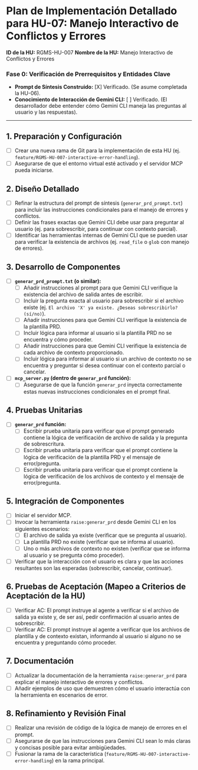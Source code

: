 # Plan de Implementación Detallado para HU-07: Manejo Interactivo de Conflictos y Errores

**ID de la HU:** RGMS-HU-007
**Nombre de la HU:** Manejo Interactivo de Conflictos y Errores

### Fase 0: Verificación de Prerrequisitos y Entidades Clave

*   **Prompt de Síntesis Construido:** [X] Verificado. (Se asume completada la HU-06).
*   **Conocimiento de Interacción de Gemini CLI:** [ ] Verificado. (El desarrollador debe entender cómo Gemini CLI maneja las preguntas al usuario y las respuestas).

---

## 1. Preparación y Configuración

- [ ] Crear una nueva rama de Git para la implementación de esta HU (ej. `feature/RGMS-HU-007-interactive-error-handling`).
- [ ] Asegurarse de que el entorno virtual esté activado y el servidor MCP pueda iniciarse.

## 2. Diseño Detallado

- [ ] Refinar la estructura del prompt de síntesis (`generar_prd_prompt.txt`) para incluir las instrucciones condicionales para el manejo de errores y conflictos.
- [ ] Definir las frases exactas que Gemini CLI debe usar para preguntar al usuario (ej. para sobrescribir, para continuar con contexto parcial).
- [ ] Identificar las herramientas internas de Gemini CLI que se pueden usar para verificar la existencia de archivos (ej. `read_file` o `glob` con manejo de errores).

## 3. Desarrollo de Componentes

- [ ] **`generar_prd_prompt.txt` (o similar):**
    - [ ] Añadir instrucciones al prompt para que Gemini CLI verifique la existencia del archivo de salida antes de escribir.
    - [ ] Incluir la pregunta exacta al usuario para sobrescribir si el archivo existe (ej. `El archivo 'X' ya existe. ¿Deseas sobrescribirlo? (sí/no)`).
    - [ ] Añadir instrucciones para que Gemini CLI verifique la existencia de la plantilla PRD.
    - [ ] Incluir lógica para informar al usuario si la plantilla PRD no se encuentra y cómo proceder.
    - [ ] Añadir instrucciones para que Gemini CLI verifique la existencia de cada archivo de contexto proporcionado.
    - [ ] Incluir lógica para informar al usuario si un archivo de contexto no se encuentra y preguntar si desea continuar con el contexto parcial o cancelar.

- [ ] **`mcp_server.py` (dentro de `generar_prd` función):**
    - [ ] Asegurarse de que la función `generar_prd` inyecta correctamente estas nuevas instrucciones condicionales en el prompt final.

## 4. Pruebas Unitarias

- [ ] **`generar_prd` función:**
    - [ ] Escribir prueba unitaria para verificar que el prompt generado contiene la lógica de verificación de archivo de salida y la pregunta de sobrescritura.
    - [ ] Escribir prueba unitaria para verificar que el prompt contiene la lógica de verificación de la plantilla PRD y el mensaje de error/pregunta.
    - [ ] Escribir prueba unitaria para verificar que el prompt contiene la lógica de verificación de los archivos de contexto y el mensaje de error/pregunta.

## 5. Integración de Componentes

- [ ] Iniciar el servidor MCP.
- [ ] Invocar la herramienta `raise:generar_prd` desde Gemini CLI en los siguientes escenarios:
    - [ ] El archivo de salida ya existe (verificar que se pregunta al usuario).
    - [ ] La plantilla PRD no existe (verificar que se informa al usuario).
    - [ ] Uno o más archivos de contexto no existen (verificar que se informa al usuario y se pregunta cómo proceder).
- [ ] Verificar que la interacción con el usuario es clara y que las acciones resultantes son las esperadas (sobrescribir, cancelar, continuar).

## 6. Pruebas de Aceptación (Mapeo a Criterios de Aceptación de la HU)

- [ ] Verificar AC: El prompt instruye al agente a verificar si el archivo de salida ya existe y, de ser así, pedir confirmación al usuario antes de sobrescribir.
- [ ] Verificar AC: El prompt instruye al agente a verificar que los archivos de plantilla y de contexto existan, informando al usuario si alguno no se encuentra y preguntando cómo proceder.

## 7. Documentación

- [ ] Actualizar la documentación de la herramienta `raise:generar_prd` para explicar el manejo interactivo de errores y conflictos.
- [ ] Añadir ejemplos de uso que demuestren cómo el usuario interactúa con la herramienta en escenarios de error.

## 8. Refinamiento y Revisión Final

- [ ] Realizar una revisión de código de la lógica de manejo de errores en el prompt.
- [ ] Asegurarse de que las instrucciones para Gemini CLI sean lo más claras y concisas posible para evitar ambigüedades.
- [ ] Fusionar la rama de la característica (`feature/RGMS-HU-007-interactive-error-handling`) en la rama principal.
